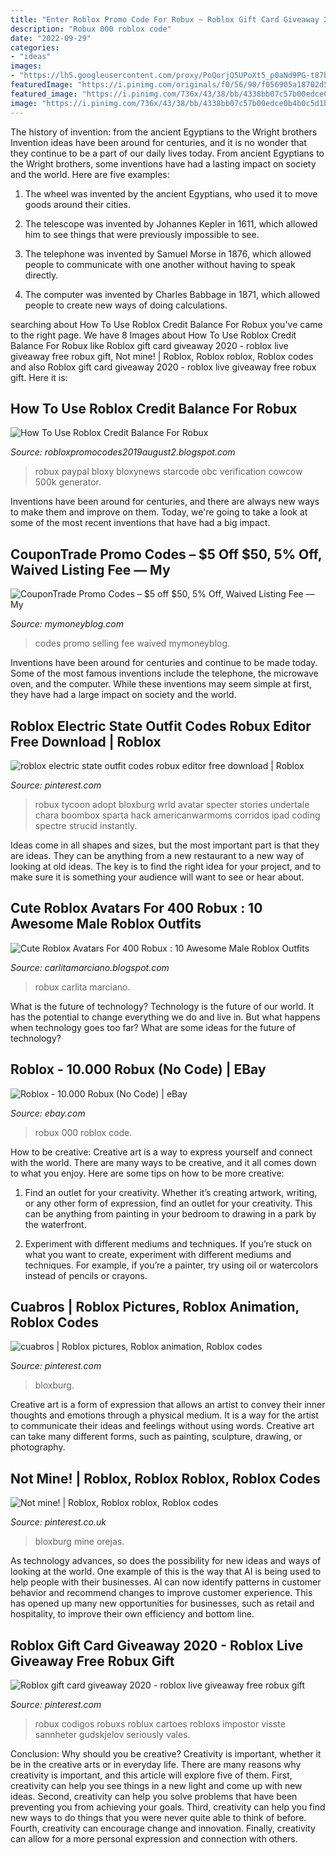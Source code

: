 ```yaml
---
title: "Enter Roblox Promo Code For Robux ~ Roblox Gift Card Giveaway 2020"
description: "Robux 000 roblox code"
date: "2022-09-29"
categories:
- "ideas"
images:
- "https://lh5.googleusercontent.com/proxy/PoQorjQ5UPoXt5_p0aNd9PG-t87bPBkU2aRmPTx7f7I4WDL406-E3-emA_QJkdOVgLbFcv9WBm8EPd4MoHvYP6O2kw=w1200-h630-p-k-no-nu"
featuredImage: "https://i.pinimg.com/originals/f0/56/90/f056905a18702d5ef47005be0de88996.jpg"
featured_image: "https://i.pinimg.com/736x/43/38/bb/4338bb07c57b00edce0b4b0c5d1b67a5.jpg"
image: "https://i.pinimg.com/736x/43/38/bb/4338bb07c57b00edce0b4b0c5d1b67a5.jpg"
---
```



The history of invention: from the ancient Egyptians to the Wright brothers
Invention ideas have been around for centuries, and it is no wonder that they continue to be a part of our daily lives today. From ancient Egyptians to the Wright brothers, some inventions have had a lasting impact on society and the world. Here are five examples:
1) The wheel was invented by the ancient Egyptians, who used it to move goods around their cities.

2) The telescope was invented by Johannes Kepler in 1611, which allowed him to see things that were previously impossible to see.

3) The telephone was invented by Samuel Morse in 1876, which allowed people to communicate with one another without having to speak directly.

4) The computer was invented by Charles Babbage in 1871, which allowed people to create new ways of doing calculations.

	

		
searching about How To Use Roblox Credit Balance For Robux you've came to the right page. We have 8 Images about How To Use Roblox Credit Balance For Robux like Roblox gift card giveaway 2020 - roblox live giveaway free robux gift, Not mine! | Roblox, Roblox roblox, Roblox codes and also Roblox gift card giveaway 2020 - roblox live giveaway free robux gift. Here it is:
		
    
## How To Use Roblox Credit Balance For Robux

<img loading=lazy src="https://lh5.googleusercontent.com/proxy/PoQorjQ5UPoXt5_p0aNd9PG-t87bPBkU2aRmPTx7f7I4WDL406-E3-emA_QJkdOVgLbFcv9WBm8EPd4MoHvYP6O2kw=w1200-h630-p-k-no-nu" onerror="this.onerror=null;this.src='https://tse1.mm.bing.net/th?id=OIP.kef9gNUpVuXoI9q1OcBDYwHaEY&amp;pid=15.1';" alt="How To Use Roblox Credit Balance For Robux">

_Source: robloxpromocodes2019august2.blogspot.com_

>robux paypal bloxy bloxynews starcode obc verification cowcow 500k generator. 

	

Inventions have been around for centuries, and there are always new ways to make them and improve on them. Today, we're going to take a look at some of the most recent inventions that have had a big impact.

    
## CouponTrade Promo Codes – $5 Off $50, 5% Off, Waived Listing Fee — My

<img loading=lazy src="https://www.mymoneyblog.com/wordpress/wp-content/uploads/2012/10/coupont3.gif" onerror="this.onerror=null;this.src='https://tse4.mm.bing.net/th?id=OIP.LcsCgjEDlKznQ-Zy4ic5EQHaGh&amp;pid=15.1';" alt="CouponTrade Promo Codes – $5 off $50, 5% Off, Waived Listing Fee — My">

_Source: mymoneyblog.com_

>codes promo selling fee waived mymoneyblog. 

	

Inventions have been around for centuries and continue to be made today. Some of the most famous inventions include the telephone, the microwave oven, and the computer. While these inventions may seem simple at first, they have had a large impact on society and the world.

    
## Roblox Electric State Outfit Codes Robux Editor Free Download | Roblox

<img loading=lazy src="https://i.pinimg.com/736x/dc/8c/7a/dc8c7a8c92d6f22e23662a2f4d598afc.jpg" onerror="this.onerror=null;this.src='https://tse1.mm.bing.net/th?id=OIP.nQEP5kn76tzJU5QfkwjWAQHaJ4&amp;pid=15.1';" alt="roblox electric state outfit codes robux editor free download | Roblox">

_Source: pinterest.com_

>robux tycoon adopt bloxburg wrld avatar specter stories undertale chara boombox sparta hack americanwarmoms corridos ipad coding spectre strucid instantly. 

	

Ideas come in all shapes and sizes, but the most important part is that they are ideas. They can be anything from a new restaurant to a new way of looking at old ideas. The key is to find the right idea for your project, and to make sure it is something your audience will want to see or hear about.

    
## Cute Roblox Avatars For 400 Robux : 10 Awesome Male Roblox Outfits

<img loading=lazy src="https://i.ytimg.com/vi/TvtpPXuAca0/maxresdefault.jpg" onerror="this.onerror=null;this.src='https://tse4.mm.bing.net/th?id=OIP.xfWmXUCu6_OXTiXPV1H1KgHaEK&amp;pid=15.1';" alt="Cute Roblox Avatars For 400 Robux : 10 Awesome Male Roblox Outfits">

_Source: carlitamarciano.blogspot.com_

>robux carlita marciano. 

	

What is the future of technology?
Technology is the future of our world. It has the potential to change everything we do and live in. But what happens when technology goes too far? What are some ideas for the future of technology?

    
## Roblox - 10.000 Robux (No Code) | EBay

<img loading=lazy src="https://i.ebayimg.com/images/g/skoAAOSwGQpe-CQs/s-l400.jpg" onerror="this.onerror=null;this.src='https://tse4.mm.bing.net/th?id=OIP.rLxHbEaC1uAcD1sejT8qcAAAAA&amp;pid=15.1';" alt="Roblox - 10.000 Robux (No Code) | eBay">

_Source: ebay.com_

>robux 000 roblox code. 

	

How to be creative:
Creative art is a way to express yourself and connect with the world. There are many ways to be creative, and it all comes down to what you enjoy. Here are some tips on how to be more creative:
1. Find an outlet for your creativity. Whether it’s creating artwork, writing, or any other form of expression, find an outlet for your creativity. This can be anything from painting in your bedroom to drawing in a park by the waterfront.

2. Experiment with different mediums and techniques. If you’re stuck on what you want to create, experiment with different mediums and techniques. For example, if you’re a painter, try using oil or watercolors instead of pencils or crayons.

    
## Cuabros | Roblox Pictures, Roblox Animation, Roblox Codes

<img loading=lazy src="https://i.pinimg.com/736x/f1/cd/52/f1cd526328beb3cad4a9ea6b29b70046.jpg" onerror="this.onerror=null;this.src='https://tse1.mm.bing.net/th?id=OIP.RP0RAIDVsKsxPJwft1bZtgHaG-&amp;pid=15.1';" alt="cuabros | Roblox pictures, Roblox animation, Roblox codes">

_Source: pinterest.com_

>bloxburg. 

	

Creative art is a form of expression that allows an artist to convey their inner thoughts and emotions through a physical medium. It is a way for the artist to communicate their ideas and feelings without using words. Creative art can take many different forms, such as painting, sculpture, drawing, or photography.

    
## Not Mine! | Roblox, Roblox Roblox, Roblox Codes

<img loading=lazy src="https://i.pinimg.com/736x/43/38/bb/4338bb07c57b00edce0b4b0c5d1b67a5.jpg" onerror="this.onerror=null;this.src='https://tse1.mm.bing.net/th?id=OIP.yJkzer7rP3Qw0ZqmfMBKVgHaHa&amp;pid=15.1';" alt="Not mine! | Roblox, Roblox roblox, Roblox codes">

_Source: pinterest.co.uk_

>bloxburg mine orejas. 

	

As technology advances, so does the possibility for new ideas and ways of looking at the world. One example of this is the way that AI is being used to help people with their businesses. AI can now identify patterns in customer behavior and recommend changes to improve customer experience. This has opened up many new opportunities for businesses, such as retail and hospitality, to improve their own efficiency and bottom line.

    
## Roblox Gift Card Giveaway 2020 - Roblox Live Giveaway Free Robux Gift

<img loading=lazy src="https://i.pinimg.com/originals/f0/56/90/f056905a18702d5ef47005be0de88996.jpg" onerror="this.onerror=null;this.src='https://tse3.mm.bing.net/th?id=OIP.eNuHSdkdV_HvJFwXKS7fYgHaEK&amp;pid=15.1';" alt="Roblox gift card giveaway 2020 - roblox live giveaway free robux gift">

_Source: pinterest.com_

>robux codigos robuxs roblux cartoes robloxs impostor visste sannheter gudskjelov seriously vales. 

	

Conclusion: Why should you be creative?
Creativity is important, whether it be in the creative arts or in everyday life. There are many reasons why creativity is important, and this article will explore five of them. First, creativity can help you see things in a new light and come up with new ideas. Second, creativity can help you solve problems that have been preventing you from achieving your goals. Third, creativity can help you find new ways to do things that you were never quite able to think of before. Fourth, creativity can encourage change and innovation. Finally, creativity can allow for a more personal expression and connection with others.


